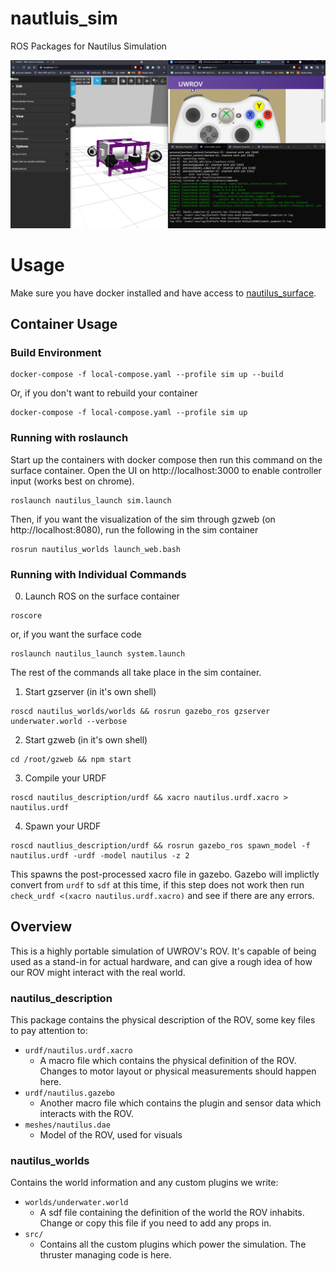 # nautluis_sim
ROS Packages for Nautilus Simulation

![Simulator on the left window, UI and terminal on the right windows](https://github.com/uwrov/nautilus_sim/blob/main/desktop.png?raw=true)

# Usage
Make sure you have docker installed and have access to [nautilus_surface](https://github.com/uwrov/nautilus_surface).

## Container Usage
### Build Environment
```
docker-compose -f local-compose.yaml --profile sim up --build
```

Or, if you don't want to rebuild your container

```
docker-compose -f local-compose.yaml --profile sim up
```

### Running with roslaunch
Start up the containers with docker compose then run this command on the surface container. Open the UI on http://localhost:3000 to enable controller input (works best on chrome).
```
roslaunch nautilus_launch sim.launch
```

Then, if you want the visualization of the sim through gzweb (on http://localhost:8080), run the following in the sim container
```
rosrun nautilus_worlds launch_web.bash
```

### Running with Individual Commands
0. Launch ROS on the surface container
  ```
  roscore
  ```

  or, if you want the surface code

  ```
  roslaunch nautilus_launch system.launch
  ```

  The rest of the commands all take place in the sim container.
1. Start gzserver (in it's own shell)
  ```
  roscd nautilus_worlds/worlds && rosrun gazebo_ros gzserver underwater.world --verbose
  ```

2. Start gzweb (in it's own shell)
  ```
  cd /root/gzweb && npm start
  ```

3. Compile your URDF
  ```
  roscd nautilus_description/urdf && xacro nautilus.urdf.xacro > nautilus.urdf
  ```

4. Spawn your URDF
  ```
  roscd nautlius_description/urdf && rosrun gazebo_ros spawn_model -f nautilus.urdf -urdf -model nautilus -z 2
  ```
  This spawns the post-processed xacro file in gazebo. Gazebo will implictly convert from `urdf` to `sdf` at this time, if this step does not work then run `check_urdf <(xacro nautilus.urdf.xacro)` and see if there are any errors.

## Overview
This is a highly portable simulation of UWROV's ROV. It's capable of being used as a stand-in for actual hardware, and can give a rough idea of how our ROV might interact with the real world.

### nautilus_description
This package contains the physical description of the ROV, some key files to pay attention to:
- `urdf/nautilus.urdf.xacro`
  - A macro file which contains the physical definition of the ROV. Changes to motor layout or physical measurements should happen here.
- `urdf/nautilus.gazebo`
  - Another macro file which contains the plugin and sensor data which interacts with the ROV.
- `meshes/nautilus.dae`
  - Model of the ROV, used for visuals

### nautilus_worlds
Contains the world information and any custom plugins we write:
- `worlds/underwater.world`
  - A sdf file containing the definition of the world the ROV inhabits. Change or copy this file if you need to add any props in.
- `src/`
  - Contains all the custom plugins which power the simulation. The thruster managing code is here.
